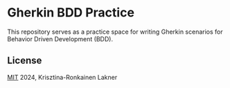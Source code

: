 # Gherkin BDD Practice

This repository serves as a practice space for writing Gherkin scenarios for Behavior Driven Development (BDD).

## License

[MIT](https://github.com/krisztipely/bdd-collection/blob/main/LICENSE) 2024, Krisztina-Ronkainen Lakner
